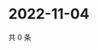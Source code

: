 # 2022-11-04

共 0 条

<!-- BEGIN WEIBO -->
<!-- 最后更新时间 Fri Nov 04 2022 04:14:25 GMT+0800 (China Standard Time) -->

<!-- END WEIBO -->
